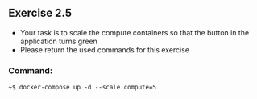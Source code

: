 ## Exercise 2.5

- Your task is to scale the compute containers so that the button in the application turns green
- Please return the used commands for this exercise

### Command:

```console
~$ docker-compose up -d --scale compute=5
```



